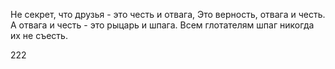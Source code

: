 Не секрет, что друзья - это честь и отвага,
Это верность, отвага и честь.
А отвага и честь - это рыцарь и шпага.
Всем глотателям шпаг никогда их не съесть.

222